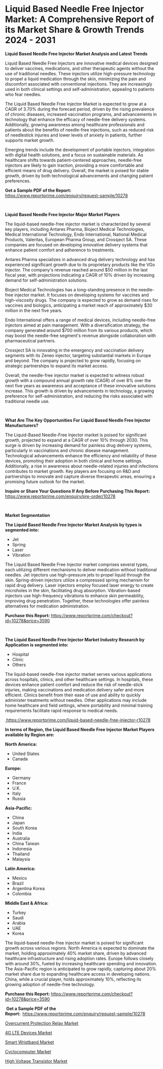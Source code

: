 <p><h1>Liquid Based Needle Free Injector Market: A Comprehensive Report of its Market Share & Growth Trends 2024 - 2031</h1></p><p><strong>Liquid Based Needle Free Injector Market Analysis and Latest Trends</strong></p>
<p><p>Liquid Based Needle Free Injectors are innovative medical devices designed to deliver vaccines, medications, and other therapeutic agents without the use of traditional needles. These injectors utilize high-pressure technology to propel a liquid medication through the skin, minimizing the pain and discomfort associated with conventional injections. They are increasingly used in both clinical settings and self-administration, appealing to patients who fear needles.</p><p>The Liquid Based Needle Free Injector Market is expected to grow at a CAGR of 3.70% during the forecast period, driven by the rising prevalence of chronic diseases, increased vaccination programs, and advancements in technology that enhance the efficacy of needle-free delivery systems. Additionally, growing awareness among healthcare professionals and patients about the benefits of needle-free injections, such as reduced risk of needlestick injuries and lower levels of anxiety in patients, further supports market growth.</p><p>Emerging trends include the development of portable injectors, integration with digital health solutions, and a focus on sustainable materials. As healthcare shifts towards patient-centered approaches, needle-free injectors are likely to gain traction, providing a more comfortable and efficient means of drug delivery. Overall, the market is poised for stable growth, driven by both technological advancements and changing patient preferences.</p></p>
<p><strong>Get a Sample PDF of the Report:&nbsp;</strong> <a href="https://www.reportprime.com/enquiry/request-sample/10278?utm_campaign=1900&utm_medium=2&utm_source=Github&utm_content=ia&utm_term=25122024&utm_id=liquid-based-needle-free-injector">https://www.reportprime.com/enquiry/request-sample/10278</a></p>
<p>&nbsp;</p>
<p><strong>Liquid Based Needle Free Injector Major Market Players</strong></p>
<p><p>The liquid-based needle-free injector market is characterized by several key players, including Antares Pharma, Bioject Medical Technologies, Medical International Technology, Endo International, National Medical Products, Valeritas, European Pharma Group, and Crossject SA. These companies are focused on developing innovative delivery systems that enhance patient comfort and adherence to treatments.</p><p>Antares Pharma specializes in advanced drug delivery technology and has experienced significant growth due to its proprietary products like the VGo injector. The company's revenue reached around $50 million in the last fiscal year, with projections indicating a CAGR of 10% driven by increasing demand for self-administration solutions.</p><p>Bioject Medical Technologies has a long-standing presence in the needle-free injector market. It focuses on developing systems for vaccines and high-viscosity drugs. The company is expected to grow as demand rises for vaccines and biologics, anticipating a market reach of approximately $30 million in the next five years.</p><p>Endo International offers a range of medical devices, including needle-free injectors aimed at pain management. With a diversification strategy, the company generated around $700 million from its various products, which may boost the needle-free segment's revenue alongside collaboration with pharmaceutical partners.</p><p>Crossject SA is innovating in the emergency and vaccination delivery segments with its Zeneo injector, targeting substantial markets in Europe and beyond. The company is projected to grow rapidly, focusing on strategic partnerships to expand its market access.</p><p>Overall, the needle-free injector market is expected to witness robust growth with a compound annual growth rate (CAGR) of over 8% over the next five years as awareness and acceptance of these innovative solutions increase. This growth is driven by advancements in technology, a growing preference for self-administration, and reducing the risks associated with traditional needle use.</p></p>
<p>&nbsp;</p>
<p><strong>What Are The Key Opportunities For Liquid Based Needle Free Injector Manufacturers?</strong></p>
<p><p>The Liquid-Based Needle-Free Injector market is poised for significant growth, projected to expand at a CAGR of over 10% through 2030. This surge is driven by increasing demand for painless drug delivery systems, particularly in vaccinations and chronic disease management. Technological advancements enhance the efficiency and reliability of these devices, promoting their adoption in both clinical and home settings. Additionally, a rise in awareness about needle-related injuries and infections contributes to market growth. Key players are focusing on R&D and partnerships to innovate and capture diverse therapeutic areas, ensuring a promising future outlook for the market.</p></p>
<p><strong>Inquire or Share Your Questions If Any Before Purchasing This Report:</strong> <a href="https://www.reportprime.com/enquiry/pre-order/10278?utm_campaign=1900&utm_medium=2&utm_source=Github&utm_content=ia&utm_term=25122024&utm_id=liquid-based-needle-free-injector">https://www.reportprime.com/enquiry/pre-order/10278</a></p>
<p>&nbsp;</p>
<p><strong>Market Segmentation</strong></p>
<p><strong>The Liquid Based Needle Free Injector Market Analysis by types is segmented into:</strong></p>
<p><ul><li>Jet</li><li>Spring</li><li>Laser</li><li>Vibration</li></ul></p>
<p><p>The Liquid Based Needle Free Injector market comprises several types, each utilizing different mechanisms to deliver medication without traditional needles. Jet injectors use high-pressure jets to propel liquid through the skin. Spring-driven injectors utilize a compressed spring mechanism for rapid drug delivery. Laser injectors employ focused laser energy to create microholes in the skin, facilitating drug absorption. Vibration-based injectors use high-frequency vibrations to enhance skin permeability, improving drug penetration. Together, these technologies offer painless alternatives for medication administration.</p></p>
<p><strong>Purchase this Report:&nbsp;</strong><a href="https://www.reportprime.com/checkout?id=10278&price=3590&utm_campaign=1900&utm_medium=2&utm_source=Github&utm_content=ia&utm_term=25122024&utm_id=liquid-based-needle-free-injector">https://www.reportprime.com/checkout?id=10278&price=3590</a></p>
<p>&nbsp;</p>
<p><strong>The Liquid Based Needle Free Injector Market Industry Research by Application is segmented into:</strong></p>
<p><ul><li>Hospital</li><li>Clinic</li><li>Others</li></ul></p>
<p><p>The liquid-based needle-free injector market serves various applications across hospitals, clinics, and other healthcare settings. In hospitals, these devices enhance patient comfort and reduce the risk of needle-stick injuries, making vaccinations and medication delivery safer and more efficient. Clinics benefit from their ease of use and ability to quickly administer treatments without needles. Other applications may include home healthcare and field settings, where portability and minimal training requirements facilitate rapid response to medical needs.</p></p>
<p><a href="https://www.reportprime.com/liquid-based-needle-free-injector-r10278?utm_campaign=1900&utm_medium=2&utm_source=Github&utm_content=ia&utm_term=25122024&utm_id=liquid-based-needle-free-injector">&nbsp;https://www.reportprime.com/liquid-based-needle-free-injector-r10278</a></p>
<p><strong>In terms of Region, the Liquid Based Needle Free Injector Market Players available by Region are:</strong></p>
<p>
    <p> <strong> North America: </strong>
        <ul>
            <li>United States</li>
            <li>Canada</li>
        </ul>
        </p> 
    <p> <strong> Europe: </strong>
        <ul>
            <li>Germany</li>
            <li>France</li>
            <li>U.K.</li>
            <li>Italy</li>
            <li>Russia</li>
        </ul>
        </p> 
    <p> <strong> Asia-Pacific: </strong>
        <ul>
            <li>China</li>
            <li>Japan</li>
            <li>South Korea</li>
            <li>India</li>
            <li>Australia</li>
            <li>China Taiwan</li>
            <li>Indonesia</li>
            <li>Thailand</li>
            <li>Malaysia</li>
        </ul>
        </p> 
    <p> <strong> Latin America: </strong>
        <ul>
            <li>Mexico</li>
            <li>Brazil</li>
            <li>Argentina Korea</li>
            <li>Colombia</li>
        </ul>
        </p> 
    <p> <strong> Middle East & Africa: </strong>
        <ul>
            <li>Turkey</li>
            <li>Saudi</li>
            <li>Arabia</li>
            <li>UAE</li>
            <li>Korea</li>
        </ul>
    </p>
    </p>
<p><p>The liquid-based needle-free injector market is poised for significant growth across various regions. North America is expected to dominate the market, holding approximately 40% market share, driven by advanced healthcare infrastructure and rising adoption rates. Europe follows closely with around 30%, fueled by increasing healthcare spending and innovation. The Asia-Pacific region is anticipated to grow rapidly, capturing about 20% market share due to expanding healthcare access in developing nations. China, while a crucial player, holds approximately 10%, reflecting its growing adoption of needle-free technology.</p></p>
<p><strong>Purchase this Report: </strong><a href="https://www.reportprime.com/checkout?id=10278&price=3590&utm_campaign=1900&utm_medium=2&utm_source=Github&utm_content=ia&utm_term=25122024&utm_id=liquid-based-needle-free-injector">https://www.reportprime.com/checkout?id=10278&price=3590</a></p>
<p>&nbsp;<strong>Get a Sample PDF of the Report:&nbsp;&nbsp;</strong><a href="https://www.reportprime.com/enquiry/request-sample/10278?utm_campaign=1900&utm_medium=2&utm_source=Github&utm_content=ia&utm_term=25122024&utm_id=liquid-based-needle-free-injector">https://www.reportprime.com/enquiry/request-sample/10278</a></p>
<p><strong></strong></p>
<p><p><a href="https://www.linkedin.com/pulse/overcurrent-protection-relay-market-outlook-2024-2031-regional-rsute?utm_campaign=1900&utm_medium=2&utm_source=Github&utm_content=ia&utm_term=25122024&utm_id=liquid-based-needle-free-injector">Overcurrent Protection Relay Market</a></p><p><a href="https://www.linkedin.com/pulse/4g-lte-devices-market-report-creating-business-strategies-wjqxf?utm_campaign=1900&utm_medium=2&utm_source=Github&utm_content=ia&utm_term=25122024&utm_id=liquid-based-needle-free-injector">4G LTE Devices Market</a></p><p><a href="https://www.linkedin.com/pulse/growth-projections-smart-wristband-market-from-2024-2031-wmk1f?utm_campaign=1900&utm_medium=2&utm_source=Github&utm_content=ia&utm_term=25122024&utm_id=liquid-based-needle-free-injector">Smart Wristband Market</a></p><p><a href="https://www.linkedin.com/pulse/cyclocomputer-market-analysis-comprehensive-industry-growth-dyfpf?utm_campaign=1900&utm_medium=2&utm_source=Github&utm_content=ia&utm_term=25122024&utm_id=liquid-based-needle-free-injector">Cyclocomputer Market</a></p><p><a href="https://www.linkedin.com/pulse/high-voltage-transistor-market-global-share-ranking-overall-uskbe?utm_campaign=1900&utm_medium=2&utm_source=Github&utm_content=ia&utm_term=25122024&utm_id=liquid-based-needle-free-injector">High Voltage Transistor Market</a></p></p>